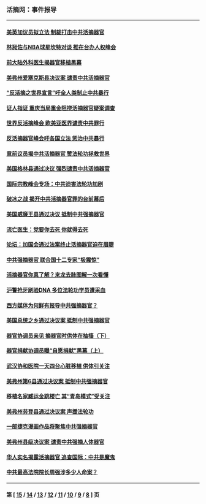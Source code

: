 ### 活摘网：事件报导
---
#### [美英加议员拟立法 制裁打击中共活摘器官](../../pages/nf5877/n13430251.md?03030430) 
#### [林昶佐与NBA球星坎特对谈 推在台办人权峰会](../../pages/nf5877/n13414467.md?03030430) 
#### [前大陆外科医生揭器官移植黑幕](../../pages/nf5877/n13401416.md?03030430) 
#### [美弗州爱塞克斯县决议案 谴责中共活摘器官](../../pages/nf5877/n13320919.md?03030430) 
#### [“反活摘之世界宣言”吁全人类制止中共暴行](../../pages/nf5877/n13259730.md?03030430) 
#### [证人指证 重庆当局重金阻挠活摘器官疑案调查](../../pages/nf5877/n13259127.md?03030430) 
#### [世界反活摘峰会 欧美亚医界谴责中共罪行](../../pages/nf5877/n13253550.md?03030430) 
#### [反活摘器官峰会吁各国立法 惩治中共暴行](../../pages/nf5877/n13245052.md?03030430) 
#### [意前议员揭中共活摘器官 赞法轮功拯救世界](../../pages/nf5877/n13203445.md?03030430) 
#### [美国格林县通过决议 强烈谴责中共活摘器官](../../pages/nf5877/n13119367.md?03030430) 
#### [国际宗教峰会专场：中共迫害法轮功加剧](../../pages/nf5877/n13088279.md?03030430) 
#### [破冰之战 揭开中共活摘器官罪的台前幕后](../../pages/nf5877/n13082457.md?03030430) 
#### [美国威廉王县通过决议 抵制中共强摘器官](../../pages/nf5877/n13056521.md?03030430) 
#### [流亡医生：党要你去死 你就得去死](../../pages/nf5877/n13052835.md?03030430) 
#### [论坛：加国会通过法案终止活摘器官迫在眉睫](../../pages/nf5877/n13029839.md?03030430) 
#### [中共强摘器官 联合国十二专家“极震惊”](../../pages/nf5877/n13024313.md?03030430) 
#### [活摘器官你真了解？来龙去脉图解一次看懂](../../pages/nf5877/n13013820.md?03030430) 
#### [沪警抢牙刷验DNA 多位法轮功学员遭采血](../../pages/nf5877/n12969218.md?03030430) 
#### [西方媒体为何鲜有报导中共强摘器官？](../../pages/nf5877/n12932034.md?03030430) 
#### [美国总统之乡通过决议案 抵制中共强摘器官](../../pages/nf5877/n12908242.md?03030430) 
#### [器官协调员亲见 摘器官时供体在抽搐（下）](../../pages/nf5877/n12898622.md?03030430) 
#### [器官捐献协调员曝“自愿捐献”黑幕（上）](../../pages/nf5877/n12878830.md?03030430) 
#### [武汉协和医院一天四台心脏移植 供体引关注](../../pages/nf5877/n12863175.md?03030430) 
#### [美弗州第6县通过决议案 抵制中共强摘器官](../../pages/nf5877/n12805218.md?03030430) 
#### [移植名家臧运金跳楼亡 其“青岛模式”受关注](../../pages/nf5877/n12803746.md?03030430) 
#### [美弗州劳登县通过决议案 声援法轮功](../../pages/nf5877/n12785715.md?03030430) 
#### [一部捷克漫画作品将聚焦中共强摘器官](../../pages/nf5877/n12785954.md?03030430) 
#### [美弗州县级决议案 谴责中共强摘人体器官](../../pages/nf5877/n12721290.md?03030430) 
#### [华人实名揭露活摘器官 追查国际：中共是魔鬼](../../pages/nf5877/n12691724.md?03030430) 
#### [中共最高法院院长周强涉多少人命案？](../../pages/nf5877/n12678074.md?03030430) 

---
#### 第 [ [15](./15.md?03030430) / [14](./14.md?03030430) / [13](./13.md?03030430) / [12](./12.md?03030430) / [11](./11.md?03030430) / [10](./10.md?03030430) / [9](./9.md?03030430) / [8](./8.md?03030430) ] 页
